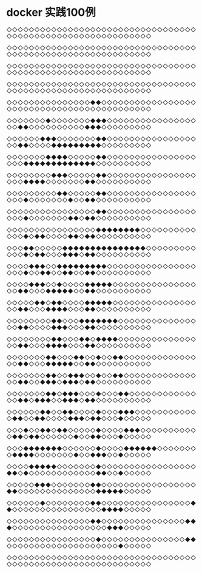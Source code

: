 # docker 实践100例

◇◇◇◇◇◇◇◇◇◇◇◇◇◇◇◇◇◇◇◇◇◇◇◇◇◇◇◇◇◇◇◇◇◇◇◇◇◇◇◇◇◇◇◇◇◇◇◇◇◇◇◇◇◇◇◇◇◇◇◇

◇◇◇◇◇◇◇◇◇◇◇◇◇◇◇◇◇◇◇◇◇◇◇◇◇◇◇◇◇◇◇◇◇◇◇◇◇◇◇◇◇◇◇◇◇◇◇◇◇◇◇◇◇◇◇◇◇◇◇◇

◇◇◇◇◇◇◇◇◇◇◇◇◇◇◇◇◇◇◇◇◇◇◇◇◇◇◇◇◇◇◇◇◇◇◇◇◇◇◇◇◇◇◇◇◇◇◇◇◇◇◇◇◇◇◇◇◇◇◇◇

◇◇◇◇◇◇◇◇◇◇◇◇◇◇◇◇◇◇◇◇◇◇◇◇◇◇◇◇◇◇◇◇◇◇◇◇◇◇◇◇◇◇◇◇◇◇◇◇◇◇◇◇◇◇◇◇◇◇◇◇

◇◇◇◇◇◇◇◇◇◇◇◇◇◇◇◆◆◇◇◇◇◇◇◇◇◇◇◇◇◇◇◇◇◇◇◇◇◇◇◇◇◇◇◇◇◇◇◇◇◇◇◇◇◇◇◇◇◇◇◇

◇◇◇◇◇◇◇◆◇◇◇◇◇◇◇◆◆◆◇◇◇◇◇◇◇◇◇◇◇◇◇◇◇◇◇◇◆◆◇◇◇◇◇◇◇◇◇◇◆◆◆◇◇◇◇◇◇◇◇◇

◇◇◇◇◇◇◆◆◆◇◇◇◇◇◇◇◆◆◇◇◇◇◇◇◇◇◇◇◇◇◇◇◇◇◇◇◆◆◇◇◇◇◆◆◆◆◆◆◆◆◆◇◇◇◇◇◇◇◇◇

◇◇◇◇◇◇◇◆◆◆◆◇◇◇◇◇◆◆◇◇◇◇◇◇◇◇◇◇◇◇◇◇◇◇◇◇◇◆◆◆◆◆◆◆◆◆◆◆◆◆◇◇◇◇◇◇◇◇◇◇

◇◇◇◇◇◇◇◇◆◆◆◇◇◇◇◇◆◆◇◇◇◇◇◇◇◇◇◇◇◇◇◇◇◇◇◇◇◆◆◆◆◇◇◇◇◇◇◇◆◆◇◇◇◇◇◇◇◇◇◇

◇◇◇◇◇◇◇◇◇◆◆◇◇◇◇◇◆◆◇◇◇◇◇◇◇◇◇◇◇◇◇◇◇◇◇◇◇◆◇◇◇◇◇◇◇◆◇◇◆◆◇◇◇◇◇◇◇◇◇◇

◇◇◇◇◇◇◇◇◇◇◇◇◇◇◇◇◆◆◇◇◇◇◇◇◇◇◇◇◇◇◇◇◇◇◇◇◇◆◇◇◇◇◇◇◇◆◆◇◆◆◇◇◇◇◇◇◇◇◇◇

◇◇◇◇◇◇◇◇◇◇◇◇◇◇◇◇◆◆◆◆◆◆◆◆◇◇◇◇◇◇◇◇◇◇◇◇◇◆◇◆◆◇◇◇◇◆◆◇◆◆◇◇◇◇◇◇◇◇◇◇

◇◇◇◆◆◇◇◇◇◇◆◆◆◆◆◆◆◆◆◆◆◆◆◆◆◇◇◇◇◇◇◇◇◇◇◇◇◆◇◆◆◇◇◇◆◆◆◇◆◆◇◇◇◇◇◇◇◇◇◇

◇◇◇◇◆◆◆◇◇◆◆◆◆◆◆◆◆◆◇◇◇◇◇◇◇◇◇◇◇◇◇◇◇◇◇◇◇◆◇◇◆◆◇◇◆◆◇◇◆◆◇◇◇◇◇◇◇◇◇◇

◇◇◇◇◆◆◆◇◇◆◇◇◇◇◆◆◆◆◆◇◇◇◇◇◇◇◇◇◇◇◇◇◇◇◇◇◆◆◇◇◇◆◆◆◆◆◇◇◆◆◇◇◇◇◇◇◇◇◇◇

◇◇◇◇◇◆◆◇◆◆◇◇◇◇◆◆◆◆◆◇◇◇◇◇◇◇◇◇◇◇◇◇◇◇◇◇◆◆◇◇◇◆◆◆◆◇◇◇◆◆◇◇◇◇◇◇◇◇◇◇

◇◇◇◇◇◇◇◇◆◆◇◇◇◆◆◆◆◆◆◆◇◇◇◇◇◇◇◇◇◇◇◇◇◇◇◇◆◆◇◇◇◇◆◆◆◇◇◇◆◆◇◇◇◇◇◇◇◇◇◇

◇◇◇◇◇◇◇◇◆◆◇◇◇◆◆◇◆◆◆◆◇◇◇◇◇◇◇◇◇◇◇◇◇◇◇◇◆◆◇◇◇◆◆◆◆◇◇◇◆◆◇◇◇◇◇◇◇◇◇◇

◇◇◇◇◇◇◇◆◆◇◇◇◆◆◇◇◆◇◇◆◆◇◇◇◇◇◇◇◇◇◇◇◇◇◇◇◆◆◇◇◇◆◆◆◆◆◇◇◆◆◇◇◇◇◇◇◇◇◇◇

◇◇◇◇◇◇◇◆◆◇◇◆◆◆◇◇◆◇◇◆◆◇◇◇◇◇◇◇◇◇◇◇◇◇◇◇◆◆◇◇◆◆◆◇◆◆◆◇◆◆◇◇◇◇◇◇◇◇◇◇

◇◇◇◇◇◇◇◆◆◇◆◆◆◇◇◇◆◇◇◇◆◆◇◇◇◇◇◇◇◇◇◇◇◇◇◇◆◆◇◆◆◆◇◇◆◆◆◇◆◆◇◇◇◇◇◇◇◇◇◇

◇◇◇◇◇◇◆◆◇◇◆◆◇◇◇◇◆◇◇◇◆◆◆◇◇◇◇◇◇◇◇◇◇◇◇◆◆◇◇◆◆◇◇◇◇◆◆◆◇◆◆◇◇◇◆◇◇◇◇◇

◇◇◇◆◇◇◆◆◇◆◆◇◇◇◇◇◆◇◇◇◇◆◆◆◇◇◇◇◇◇◇◇◇◇◇◆◆◇◆◆◇◇◇◇◇◇◆◇◇◆◆◇◇◇◆◇◇◇◇◇

◇◇◇◆◆◆◆◆◆◆◇◇◇◇◇◇◆◇◇◇◇◆◆◆◆◆◆◇◇◇◇◇◇◇◇◆◆◆◆◇◇◇◇◇◇◇◆◇◇◆◆◆◇◇◆◇◇◇◇◇

◇◇◇◇◆◆◆◆◆◇◇◇◇◇◇◇◆◇◇◇◇◇◇◇◇◇◇◇◇◇◇◇◇◇◆◆◇◆◇◇◇◇◇◇◇◇◇◇◇◇◆◆◇◇◆◇◇◇◇◇

◇◇◇◇◇◆◆◆◇◇◇◇◇◇◇◆◆◇◇◇◇◇◇◇◇◇◇◇◇◇◇◇◇◇◆◆◇◇◇◇◇◇◇◇◇◇◇◇◇◇◆◆◆◆◆◇◇◇◇◇

◇◇◇◇◇◇◆◇◇◇◇◇◇◇◇◆◆◇◇◇◇◇◇◇◇◇◇◇◇◇◇◇◇◆◆◇◇◇◇◇◇◇◇◇◇◇◇◇◇◇◇◆◆◆◆◇◇◇◇◇

◇◇◇◇◇◇◇◇◇◇◇◇◇◇◇◆◆◇◇◇◇◇◇◇◇◇◇◇◇◇◇◇◆◆◆◇◇◇◇◇◇◇◇◇◇◇◇◇◇◇◇◇◆◆◆◇◇◇◇◇

◇◇◇◇◇◇◇◇◇◇◇◇◇◇◇◇◆◇◇◇◇◇◇◇◇◇◇◇◇◇◇◇◆◆◇◇◇◇◇◇◇◇◇◇◇◇◇◇◇◇◇◇◇◇◆◇◇◇◇◇

◇◇◇◇◇◇◇◇◇◇◇◇◇◇◇◇◇◇◇◇◇◇◇◇◇◇◇◇◇◇◇◇◇◇◇◇◇◇◇◇◇◇◇◇◇◇◇◇◇◇◇◇◇◇◇◇◇◇◇◇